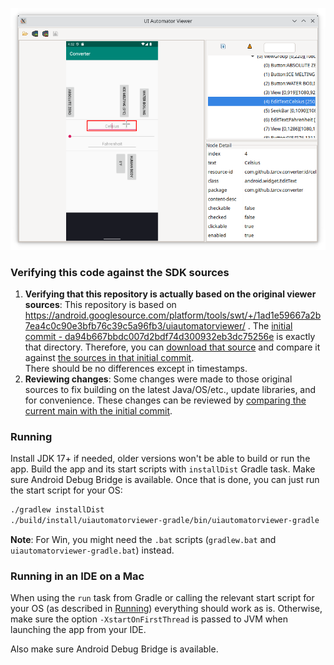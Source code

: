 ![Screenshot](MainScreen.png)

### Verifying this code against the SDK sources ###
1. **Verifying that this repository is actually based on the original viewer sources**: This repository is based on https://android.googlesource.com/platform/tools/swt/+/1ad1e59667a2b7ea4c0c90e3bfb76c39c5a96fb3/uiautomatorviewer/ .
The [initial commit - da94b667bbdc007d2bdf74d300932eb3dc75256e](https://github.com/TarCV/uiautomatorviewer-gradle/tree/da94b667bbdc007d2bdf74d300932eb3dc75256e) is exactly that directory.
Therefore, you can [download that source](https://android.googlesource.com/platform/tools/swt/+archive/1ad1e59667a2b7ea4c0c90e3bfb76c39c5a96fb3/uiautomatorviewer.tar.gz) and compare it against [the sources in that initial commit](https://github.com/TarCV/uiautomatorviewer-gradle/archive/da94b667bbdc007d2bdf74d300932eb3dc75256e.zip).<br/>There should be no differences except in timestamps.
2. **Reviewing changes**: Some changes were made to those original sources to fix building on the latest Java/OS/etc., update libraries, and for convenience. These changes can be reviewed by [comparing the current main with the initial commit](https://github.com/TarCV/uiautomatorviewer-gradle/compare/da94b667bbdc007d2bdf74d300932eb3dc75256e...main).

### Running ###
Install JDK 17+ if needed, older versions won't be able to build or run the app.
Build the app and its start scripts with `installDist` Gradle task. Make sure Android Debug Bridge is available.
Once that is done, you can just run the start script for your OS:
```bash
./gradlew installDist
./build/install/uiautomatorviewer-gradle/bin/uiautomatorviewer-gradle
```

**Note**: For Win, you might need the `.bat` scripts (`gradlew.bat` and `uiautomatorviewer-gradle.bat`) instead.

### Running in an IDE on a Mac ###
When using the `run` task from Gradle or calling the relevant start script for your OS (as described in [Running](#running)) everything should work as is.
Otherwise, make sure the option `-XstartOnFirstThread` is passed to JVM when launching the app from your IDE.

Also make sure Android Debug Bridge is available.
